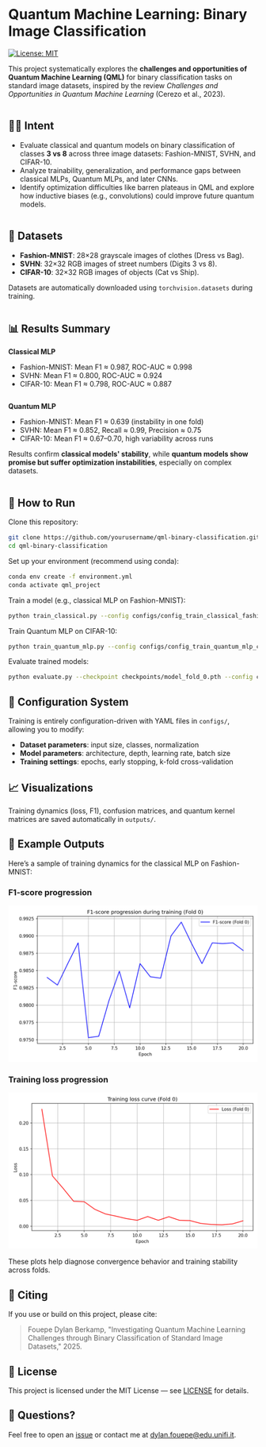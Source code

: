 
````markdown
````
# Quantum Machine Learning: Binary Image Classification

[![License: MIT](https://img.shields.io/badge/License-MIT-yellow.svg)](LICENSE)

This project systematically explores the **challenges and opportunities of Quantum Machine Learning (QML)** for binary classification tasks on standard image datasets, inspired by the review _Challenges and Opportunities in Quantum Machine Learning_ (Cerezo et al., 2023).
````
````
## 🧑‍🔬 Intent

- Evaluate classical and quantum models on binary classification of classes **3 vs 8** across three image datasets: Fashion-MNIST, SVHN, and CIFAR-10.
- Analyze trainability, generalization, and performance gaps between classical MLPs, Quantum MLPs, and later CNNs.
- Identify optimization difficulties like barren plateaus in QML and explore how inductive biases (e.g., convolutions) could improve future quantum models.
````
````
## 📂 Datasets

- **Fashion-MNIST**: 28×28 grayscale images of clothes (Dress vs Bag).
- **SVHN**: 32×32 RGB images of street numbers (Digits 3 vs 8).
- **CIFAR-10**: 32×32 RGB images of objects (Cat vs Ship).

Datasets are automatically downloaded using `torchvision.datasets` during training.
````
````
## 📊 Results Summary

**Classical MLP**  
- Fashion-MNIST: Mean F1 ≈ 0.987, ROC-AUC ≈ 0.998  
- SVHN: Mean F1 ≈ 0.800, ROC-AUC ≈ 0.924  
- CIFAR-10: Mean F1 ≈ 0.798, ROC-AUC ≈ 0.887
````
````
**Quantum MLP**  
- Fashion-MNIST: Mean F1 ≈ 0.639 (instability in one fold)  
- SVHN: Mean F1 ≈ 0.852, Recall ≈ 0.99, Precision ≈ 0.75  
- CIFAR-10: Mean F1 ≈ 0.67–0.70, high variability across runs  

Results confirm **classical models' stability**, while **quantum models show promise but suffer optimization instabilities**, especially on complex datasets.
````
````
## 🚀 How to Run

Clone this repository:
```bash
git clone https://github.com/yourusername/qml-binary-classification.git
cd qml-binary-classification
````

Set up your environment (recommend using conda):

```bash
conda env create -f environment.yml
conda activate qml_project
```

Train a model (e.g., classical MLP on Fashion-MNIST):

```bash
python train_classical.py --config configs/config_train_classical_fashion.yaml
```

Train Quantum MLP on CIFAR-10:

```bash
python train_quantum_mlp.py --config configs/config_train_quantum_mlp_cifar10.yaml
```

Evaluate trained models:

```bash
python evaluate.py --checkpoint checkpoints/model_fold_0.pth --config configs/config_train_classical_fashion.yaml
```

## 📑 Configuration System

Training is entirely configuration-driven with YAML files in `configs/`, allowing you to modify:

* **Dataset parameters**: input size, classes, normalization
* **Model parameters**: architecture, depth, learning rate, batch size
* **Training settings**: epochs, early stopping, k-fold cross-validation

## 📈 Visualizations

Training dynamics (loss, F1), confusion matrices, and quantum kernel matrices are saved automatically in `outputs/`.

## 📸 Example Outputs

Here’s a sample of training dynamics for the classical MLP on Fashion-MNIST:

### F1-score progression

![F1-score progression](outputs/f1_fold_0.png)

### Training loss progression

![Loss-score progression](outputs/loss_fold_0.png)

These plots help diagnose convergence behavior and training stability across folds.

## 📝 Citing

If you use or build on this project, please cite:

> Fouepe Dylan Berkamp, "Investigating Quantum Machine Learning Challenges through Binary Classification of Standard Image Datasets," 2025.

## 📜 License

This project is licensed under the MIT License — see [LICENSE](LICENSE) for details.

## 🙋 Questions?

Feel free to open an [issue](https://github.com/yourusername/qml-binary-classification/issues) or contact me at [dylan.fouepe@edu.unifi.it](mailto:dylan.fouepe@edu.unifi.it).
````

